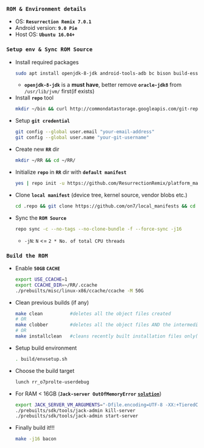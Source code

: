 ### **`ROM & Environment details`**
- OS: **`Resurrection Remix 7.0.1`**
- Android version: **`9.0 Pie`**
- Host OS: **`Ubuntu 16.04+`**

### **`Setup env & Sync ROM Source`**
- Install required packages
	```bash
	sudo apt install openjdk-8-jdk android-tools-adb bc bison build-essential ccache curl flex g++-multilib gcc-multilib git-core gnupg gperf htop imagemagick lib32ncurses5-dev lib32readline-dev lib32z1-dev libc6-dev libcurl4-openssl-dev libesd0-dev libgl1-mesa-dev liblz4-tool libncurses5-dev libsdl1.2-dev libssl-dev libwxgtk3.0-dev libx11-dev libxml2 libxml2-utils lzop maven ncftp nss-updatedb pngcrush python-lunch rsync schedtool screen squashfs-tools tmux unzip w3m x11proto-core-dev xsltproc yasm zip zlib1g-dev
	```
	- **`openjdk-8-jdk`** is a **must have**, better remove **`oracle-jdk8`** from `/usr/lib/jvm/` first(if exists)
- Install **`repo`** tool
	```bash
	mkdir ~/bin && curl http://commondatastorage.googleapis.com/git-repo-downloads/repo > ~/bin/repo && chmod a+x ~/bin/repo
	```
- Setup **`git credential`**
	```bash
	git config --global user.email "your-email-address"
	git config --global user.name "your-git-username"
	```
- Create new **`RR`** dir
	```bash
	mkdir ~/RR && cd ~/RR/
	```
- Initialize **`repo`** in **`RR`** dir with **`default manifest`**
	```bash
	yes | repo init -u https://github.com/ResurrectionRemix/platform_manifest.git -b pie --depth=1
	```
- Clone **`local manifest`** (device tree, kernel source, vendor blobs etc.)
	```bash
	cd .repo && git clone https://github.com/on7/local_manifests && cd ..
	```
- Sync the **`ROM Source`**
	```bash
	repo sync -c --no-tags --no-clone-bundle -f --force-sync -j16
	```
	- `-jN`: `N` <= `2 * No. of total CPU threads`

### **`Build the ROM`**
- Enable **`50GB`** **`CACHE`**
	```bash
	export USE_CCACHE=1
	export CCACHE_DIR=~/RR/.ccache
	./prebuilts/misc/linux-x86/ccache/ccache -M 50G
	```
- Clean previous builds (if any)
	```bash
	make clean			#deletes all the object files created
	# OR
	make clobber  		#deletes all the object files AND the intermediate dependency files generated
	# OR
	make installclean   #cleans recently built installation files only(useful for quick recompilation)
	```
- Setup build environment
	```bash
	. build/envsetup.sh
	```
- Choose the build target
	```bash
	lunch rr_o7prolte-userdebug
	```
 - For RAM < 16GB (**`Jack-server OutOfMemoryError`** [**`solution`**](http://www.2net.co.uk/blog/jack-server.html))
	 ```bash
	export JACK_SERVER_VM_ARGUMENTS="-Dfile.encoding=UTF-8 -XX:+TieredCompilation -Xmx4g"
	./prebuilts/sdk/tools/jack-admin kill-server
	./prebuilts/sdk/tools/jack-admin start-server
	```
- Finally build it!!!
	```bash
	make -j16 bacon
	```
